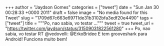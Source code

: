 
+++
author = "Jaydson Gomes"
categories = ["tweet"]
date = "Sun Jan 30 00:28:33 +0000 2011"
draft = false
image = "No media found for this Tweet"
slug = "1709d67c663e69711de31b3102bfa3edf20e4490"
tags = ["tweet"]
title = """Po, nao sabia, vo testar ..."""
tweet = true
tweet_url = "https://twitter.com/jaydson/status/31509031822561280"
+++
Po, nao sabia, vo testar RT @vedovelli: @ErkoBridee E tem grooveshark para Android! Funciona muito bem!
